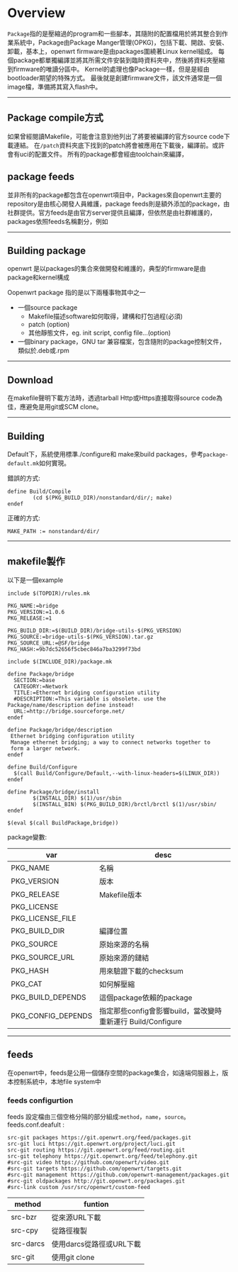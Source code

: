 # Overview

`Package`指的是壓縮過的program和一些腳本，其隨附的配置檔用於將其整合到作業系統中，Package由Package Manger管理(OPKG)，包括下載、開啟、安裝、卸載，基本上，openwrt firmware是由packages圍繞著Linux kernel組成。
每個package都單獨編譯並將其所需文件安裝到臨時資料夾中，然後將資料夾壓縮到firmware的唯讀分區中。
Kernel的處理也像Package一樣，但是是經由bootloader期望的特殊方式。
最後就是創建firmware文件，該文件通常是一個image檔，準備將其寫入flash中。

----

## Package compile方式

如果曾經閱讀Makefile，可能會注意到他列出了將要被編譯的官方source code下載連結。
在`/patch`資料夾底下找到的patch將會被應用在下載後，編譯前。或許會有uci的配置文件。
所有的package都會經由toolchain來編譯，

## package feeds

並非所有的package都包含在openwrt項目中，Packages來自openwrt主要的repository是由核心開發人員維護，package feeds則是額外添加的package，由社群提供。官方feeds是由官方server提供且編譯，但依然是由社群維護的，packages依照feeds名稱劃分，例如

-----

## Building package

openwrt 是以packages的集合來做開發和維護的，典型的firmware是由package和kernel構成

Oopenwrt package 指的是以下兩種事物其中之一
+ 一個source package
	-  Makefile描述software如何取得，建構和打包過程(必須)
	-  patch (option)
	-  其他靜態文件，eg. init script, config file...(option)
+ 一個binary package，GNU tar 兼容檔案，包含隨附的package控制文件，類似於.deb或.rpm

-----

## Download
在makefile聲明下載方法時，透過tarball Http或Https直接取得source code為佳，應避免是用git或SCM clone。

-----

## Building
Default下，系統使用標準./configure和 make來build packages，參考`package-default.mk`如何實現。

錯誤的方式:
```shell
define Build/Compile 
        (cd $(PKG_BUILD_DIR)/nonstandard/dir/; make)
endef
```
正確的方式:
```shell
MAKE_PATH := nonstandard/dir/
```

----

## makefile製作

以下是一個example
```shell
include $(TOPDIR)/rules.mk
 
PKG_NAME:=bridge
PKG_VERSION:=1.0.6
PKG_RELEASE:=1
 
PKG_BUILD_DIR:=$(BUILD_DIR)/bridge-utils-$(PKG_VERSION)
PKG_SOURCE:=bridge-utils-$(PKG_VERSION).tar.gz
PKG_SOURCE_URL:=@SF/bridge
PKG_HASH:=9b7dc52656f5cbec846a7ba3299f73bd
 
include $(INCLUDE_DIR)/package.mk
 
define Package/bridge
  SECTION:=base
  CATEGORY:=Network
  TITLE:=Ethernet bridging configuration utility
  #DESCRIPTION:=This variable is obsolete. use the Package/name/description define instead!
  URL:=http://bridge.sourceforge.net/
endef
 
define Package/bridge/description
 Ethernet bridging configuration utility
 Manage ethernet bridging; a way to connect networks together to
 form a larger network.
endef
 
define Build/Configure
  $(call Build/Configure/Default,--with-linux-headers=$(LINUX_DIR))
endef
 
define Package/bridge/install
        $(INSTALL_DIR) $(1)/usr/sbin
        $(INSTALL_BIN) $(PKG_BUILD_DIR)/brctl/brctl $(1)/usr/sbin/
endef
 
$(eval $(call BuildPackage,bridge))
```

package變數:

| var | desc |
|---|-----------------------|
|PKG_NAME|名稱|
|PKG_VERSION|版本|
|PKG_RELEASE|Makefile版本|
|PKG_LICENSE| |
|PKG_LICENSE_FILE| |
|PKG_BUILD_DIR|編譯位置|
|PKG_SOURCE|原始來源的名稱|
|PKG_SOURCE_URL|原始來源的鏈結|
|PKG_HASH|用來驗證下載的checksum|
|PKG_CAT|如何解壓縮|
|PKG_BUILD_DEPENDS|這個package依賴的package|
|PKG_CONFIG_DEPENDS|指定那些config會影響build，當改變時重新運行 Build/Configure|


------

## feeds 

在openwrt中，feeds是公用一個儲存空間的package集合，如遠端伺服器上，版本控制系統中，本地file system中

### feeds configurtion

feeds 設定檔由三個空格分隔的部分組成:`method`，`name`，`source`。
feeds.conf.deafult :
```shell
src-git packages https://git.openwrt.org/feed/packages.git
src-git luci https://git.openwrt.org/project/luci.git
src-git routing https://git.openwrt.org/feed/routing.git
src-git telephony https://git.openwrt.org/feed/telephony.git
#src-git video https://github.com/openwrt/video.git
#src-git targets https://github.com/openwrt/targets.git
#src-git management https://github.com/openwrt-management/packages.git
#src-git oldpackages http://git.openwrt.org/packages.git
#src-link custom /usr/src/openwrt/custom-feed
```

|method| funtion|
|---|------|
|src-bzr|從來源URL下載|
|src-cpy|從路徑複製|
|src-darcs |使用darcs從路徑或URL下載|
|src-git|使用git clone|

